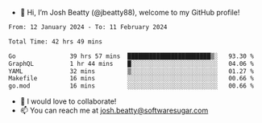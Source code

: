 - 👋 Hi, I’m Josh Beatty (@jbeatty88), welcome to my GitHub profile!

<!--START_SECTION:waka-->

```txt
From: 12 January 2024 - To: 11 February 2024

Total Time: 42 hrs 49 mins

Go               39 hrs 57 mins  ███████████████████████▒░   93.30 %
GraphQL          1 hr 44 mins    █░░░░░░░░░░░░░░░░░░░░░░░░   04.06 %
YAML             32 mins         ▒░░░░░░░░░░░░░░░░░░░░░░░░   01.27 %
Makefile         16 mins         ░░░░░░░░░░░░░░░░░░░░░░░░░   00.66 %
go.mod           16 mins         ░░░░░░░░░░░░░░░░░░░░░░░░░   00.66 %
```

<!--END_SECTION:waka-->

- 💞️ I would love to collaborate!
- 📫 You can reach me at josh.beatty@softwaresugar.com

<!---
jbeatty88/jbeatty88 is a ✨ special ✨ repository because its `README.md` (this file) appears on your GitHub profile.
You can click the Preview link to take a look at your changes.
--->
